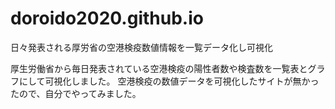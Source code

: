 # doroido2020.github.io
日々発表される厚労省の空港検疫数値情報を一覧データ化し可視化

厚生労働省から毎日発表されている空港検疫の陽性者数や検査数を一覧表とグラフにして可視化しました。
空港検疫の数値データを可視化したサイトが無かったので、自分でやってみました。
